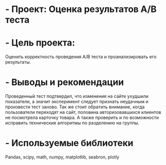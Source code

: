 # - Проект: Оценка результатов А/В теста
# - Цель проекта:
  Оценить корректность проведения A/B теста и проанализировать его результаты.
# - Выводы и рекомендации
Проведенный тест подтвердил, что изменения на сайте ухудшили показатели, а значит эксперимент следует признать неудачным и произвести тест заново.
Так же стоит обратить внимание, когда пользователи переходят на сайт, половина авторизовавшихся клиентов не посмотрела карточку товара. А также проверить и по возможности исправить технические алгоритмы по разделению на группы.
# - Используемые библиотеки
Pandas, scipy, math, numpy, matplotlib, seabron, plotly
